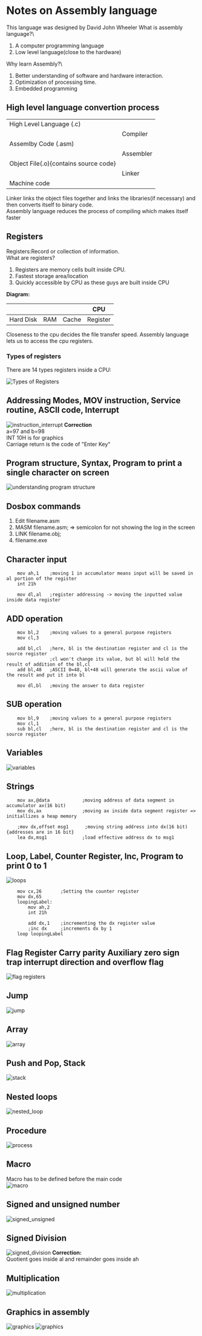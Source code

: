 # Notes on Assembly language

This language was designed by David John Wheeler
What is assembly language?\

1. A computer programming language
2. Low level language(close to the hardware)

Why learn Assembly?\

1. Better understanding of software and hardware interaction.
2. Optimization of processing time.
3. Embedded programming

## High level language convertion process

|                                       |           |
| ------------------------------------- | --------- |
| High Level Language (.c)              |           |
|                                       | Compiler  |
| Assemlby Code (.asm)                  |           |
|                                       | Assembler |
| Object File(.o){contains source code} |           |
|                                       | Linker    |
| Machine code                          |           |

Linker links the object files together and links the libraries(if necessary) and then converts itself to binary code.\
Assembly language reduces the process of compiling which makes itself faster

## Registers

Registers:Record or collection of information.\
What are registers?

1. Registers are memory cells built inside CPU.
2. Fastest storage area/location
3. Quickly accessible by CPU as these guys are built inside CPU

**Diagram:**

|           |     |       | CPU      |
| --------- | --- | ----- | -------- |
| Hard Disk | RAM | Cache | Register |

Closeness to the cpu decides the file transfer speed. Assembly language lets us to access the cpu registers.

### Types of registers

There are 14 types registers inside a CPU:

![Types of Registers](types_of_registers.png)

## Addressing Modes, MOV instruction, Service routine, ASCII code, Interrupt

![instruction_interrupt](instruction_interrupt.png)
**Correction**\
a=97 and b=98\
INT 10H is for graphics\
Carriage return is the code of "Enter Key"

## Program structure, Syntax, Program to print a single character on screen

![understanding program structure](understanding_program_structure.png)

## Dosbox commands

1. Edit filename.asm
2. MASM filename.asm; => semicolon for not showing the log in the screen
3. LINK filename.obj;
4. filename.exe

## Character input

```assembly
    mov ah,1    ;moving 1 in accumulator means input will be saved in al portion of the register
    int 21h

    mov dl,al   ;register addressing -> moving the inputted value inside data register
```

## ADD operation

```assembly
    mov bl,2    ;moving values to a general purpose registers
    mov cl,3    

    add bl,cl   ;here, bl is the destination register and cl is the source register
                ;cl won't change its value, but bl will hold the result of addition of the bl,cl
    add bl,48   ;ASCII 0=48, bl+48 will generate the ascii value of the result and put it into bl

    mov dl,bl   ;moving the answer to data register
```

## SUB operation

```assembly
    mov bl,9    ;moving values to a general purpose registers
    mov cl,1
    sub bl,cl   ;here, bl is the destination register and cl is the source register
```

## Variables

![variables](variables.png)

## Strings

```assembly
    mov ax,@data            ;moving address of data segment in accumulator ax(16 bit)
    mov ds,ax               ;moving ax inside data segment register => initiallizes a heap memory

    ;mov dx,offset msg1      ;moving string address into dx(16 bit){addresses are in 16 bit}
    lea dx,msg1             ;load effective address dx to msg1
```

## Loop, Label, Counter Register, Inc, Program to print 0 to 1

![loops](loop.png)

```assembly
    mov cx,26       ;Setting the counter register
    mov dx,65       
    loopingLabel:
        mov ah,2
        int 21h 
        
        add dx,1    ;incrementing the dx register value
        ;inc dx     ;increments dx by 1
    loop loopingLabel
```

## Flag Register Carry parity Auxiliary zero sign trap interrupt direction and overflow flag

![flag registers](flag_registers.png)

## Jump

![jump](jump.png)

## Array

![array](array.png)

## Push and Pop, Stack

![stack](stack.png)

## Nested loops

![nested_loop](nested_loop.png)

## Procedure

![process](process.png)

## Macro

Macro has to be defined before the main code\
![macro](macro.png)

## Signed and unsigned number

![signed_unsigned](signed_unsigned.png)

## Signed Division

![signed_division](signed_division.png)
**Correction:**\
Quotient goes inside al and remainder goes inside ah

## Multiplication

![multiplication](multiplication.png)

## Graphics in assembly

![graphics](graphics.png)
![graphics](graphics2.png)